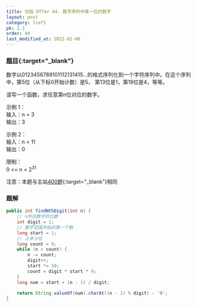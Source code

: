 ```yaml
---
title: 剑指 Offer 44. 数字序列中某一位的数字
layout: post
category: lcof1
pk: 2.1
order: 44
last_modified_at: 2022-01-06
---
```


### [题目](https://leetcode-cn.com/problems/shu-zi-xu-lie-zhong-mou-yi-wei-de-shu-zi-lcof/){:target="_blank"}

数字以0123456789101112131415…的格式序列化到一个字符序列中。在这个序列中，第5位（从下标0开始计数）是5，
第13位是1，第19位是4，等等。

请写一个函数，求任意第n位对应的数字。

示例 1：  
输入：n = 3  
输出：3

示例 2：  
输入：n = 11  
输出：0

限制：  
0 <= n < 2<sup>31</sup>

注意：本题与主站[400题](https://leetcode-cn.com/problems/nth-digit/){:target="_blank"}相同

### 题解

```java
public int findNthDigit(int n) {
    // n所在数字的位数
    int digit = 1;
    // 数字范围开始的第一个数
    long start = 1;
    // 占多少位
    long count = 9;
    while (n > count) {
        n -= count;
        digit++;
        start *= 10;
        count = digit * start * 9;
    }
    long num = start + (n - 1) / digit;

    return String.valueOf(num).charAt((n - 1) % digit) - '0';
}
```